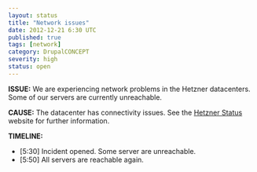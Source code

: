 ```yaml
---
layout: status
title: "Network issues"
date: 2012-12-21 6:30 UTC
published: true
tags: [network]
category: DrupalCONCEPT
severity: high
status: open
---
```


**ISSUE:** We are experiencing network problems in the Hetzner datacenters. Some of our servers are currently unreachable.

**CAUSE:** The datacenter has connectivity issues. See the [Hetzner Status](http://www.hetzner-status.de/en.html#1142) website for further information.

**TIMELINE:**

* [5:30] Incident opened. Some server are unreachable.
* [5:50] All servers are reachable again.
